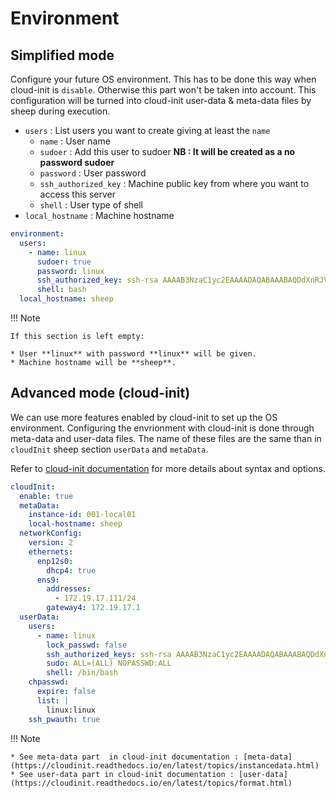 # Environment

## Simplified mode

Configure your future OS environment.
This has to be done this way when cloud-init is `disable`. Otherwise this part won't be taken into account.
This configuration will be turned into cloud-init user-data & meta-data files by sheep during execution.

* `users` : List users you want to create giving at least the `name`
  * `name` : User name
  * `sudoer` : Add this user to sudoer
     **NB : It will be created as a no password sudoer**
  * `password` : User password
  * `ssh_authorized_key` : Machine public key from where you want to access this server
  * `shell` : User type of shell
* `local_hostname` : Machine hostname

```yaml
environment:
  users:
    - name: linux
      sudoer: true
      password: linux
      ssh_authorized_key: ssh-rsa AAAAB3NzaC1yc2EAAAADAQABAAABAQDdXnRJVWf7OvFa0UZPkvDBave2BWhr29HFlO/bI/98rmPc0zn24a8Wplo/Sts4SrL3xZNATH5tWwNpPulBThPqnjdMU4Rw2Jf/mjlQXiT7+w3w60/HrMd62J/d/dyYrIuvuog3OAEi1vsiKCRm/9ptpbNA4E34ZUBSOpT3bx0b4NszYB2g7VdcmgHHXSY16AVCv3I3ZN0UmWphw1hpjpxfHTinE2pR5L0HVMikxqaxjCZI7DSpi8f4gQJn7gjLTh905o751Z3s7Y4L/v9NTEXmCPF425krwxDD4EMSMJ6BXgAExvPolWV0/W9HUtKX7XtEJUKWLUlikb7qTRWR1sld ubuntu@dev-01
      shell: bash
  local_hostname: sheep

```

!!! Note

    If this section is left empty:

    * User **linux** with password **linux** will be given.
    * Machine hostname will be **sheep**.

## Advanced mode (cloud-init)

We can use more features enabled by cloud-init to set up the OS environment.
Configuring the envrionment with cloud-init is done through meta-data and user-data files.
The name of these files are the same than in `cloudInit` sheep section `userData` and `metaData`.

Refer to [cloud-init documentation](https://cloudinit.readthedocs.io/en/latest/#) for more details about syntax and options.

```yaml
cloudInit:
  enable: true
  metaData:
    instance-id: 001-local01
    local-hostname: sheep
  networkConfig:
    version: 2
    ethernets:
      enp12s0:
        dhcp4: true
      ens9:
        addresses:
          - 172.19.17.111/24
        gateway4: 172.19.17.1
  userData:
    users:
      - name: linux
        lock_passwd: false
        ssh_authorized_keys: ssh-rsa AAAAB3NzaC1yc2EAAAADAQABAAABAQDdXnRJVWf7OvFa0UZPkvDBave2BWhr29HFlO/bI/98rmPc0zn24a8Wplo/Sts4SrL3xZNATH5tWwNpPulBThPqnjdMU4Rw2Jf/mjlQXiT7+w3w60/HrMd62J/d/dyYrIuvuog3OAEi1vsiKCRm/9ptpbNA4E34ZUBSOpT3bx0b4NszYB2g7VdcmgHHXSY16AVCv3I3ZN0UmWphw1hpjpxfHTinE2pR5L0HVMikxqaxjCZI7DSpi8f4gQJn7gjLTh905o751Z3s7Y4L/v9NTEXmCPF425krwxDD4EMSMJ6BXgAExvPolWV0/W9HUtKX7XtEJUKWLUlikb7qTRWR1sld ubuntu@dev-01
        sudo: ALL=(ALL) NOPASSWD:ALL
        shell: /bin/bash
    chpasswd:
      expire: false
      list: |
        linux:linux
    ssh_pwauth: true

```

!!! Note
    
    * See meta-data part  in cloud-init documentation : [meta-data](https://cloudinit.readthedocs.io/en/latest/topics/instancedata.html)
    * See user-data part in cloud-init documentation : [user-data](https://cloudinit.readthedocs.io/en/latest/topics/format.html)
